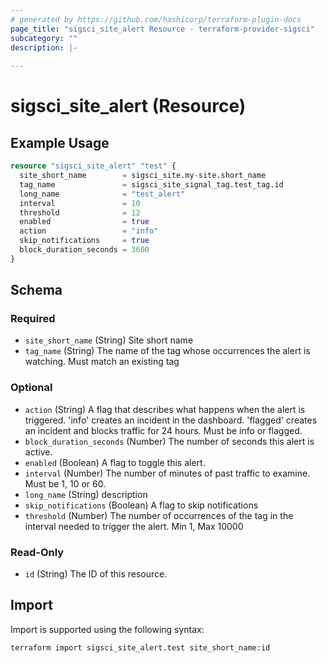 ```yaml
---
# generated by https://github.com/hashicorp/terraform-plugin-docs
page_title: "sigsci_site_alert Resource - terraform-provider-sigsci"
subcategory: ""
description: |-
  
---
```


# sigsci_site_alert (Resource)



## Example Usage

```terraform
resource "sigsci_site_alert" "test" {
  site_short_name        = sigsci_site.my-site.short_name
  tag_name               = sigsci_site_signal_tag.test_tag.id
  long_name              = "test_alert"
  interval               = 10
  threshold              = 12
  enabled                = true
  action                 = "info"
  skip_notifications     = true
  block_duration_seconds = 3600
}
```

<!-- schema generated by tfplugindocs -->
## Schema

### Required

- `site_short_name` (String) Site short name
- `tag_name` (String) The name of the tag whose occurrences the alert is watching. Must match an existing tag

### Optional

- `action` (String) A flag that describes what happens when the alert is triggered. 'info' creates an incident in the dashboard. 'flagged' creates an incident and blocks traffic for 24 hours. Must be info or flagged.
- `block_duration_seconds` (Number) The number of seconds this alert is active.
- `enabled` (Boolean) A flag to toggle this alert.
- `interval` (Number) The number of minutes of past traffic to examine. Must be 1, 10 or 60.
- `long_name` (String) description
- `skip_notifications` (Boolean) A flag to skip notifications
- `threshold` (Number) The number of occurrences of the tag in the interval needed to trigger the alert. Min 1, Max 10000

### Read-Only

- `id` (String) The ID of this resource.

## Import

Import is supported using the following syntax:

```shell
terraform import sigsci_site_alert.test site_short_name:id
```
